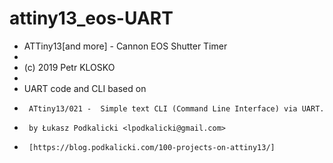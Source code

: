 # attiny13_eos-UART

 * ATTiny13[and more] - Cannon EOS Shutter Timer
 * 
 * (c) 2019 Petr KLOSKO
 * 
 * UART code and CLI based on 
 *      ATtiny13/021 -  Simple text CLI (Command Line Interface) via UART.
 *      by Łukasz Podkalicki <lpodkalicki@gmail.com>
 *      [https://blog.podkalicki.com/100-projects-on-attiny13/]
